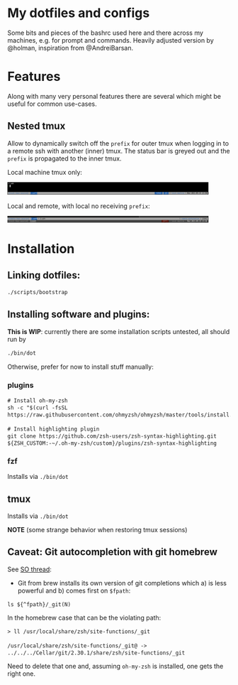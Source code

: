 # My dotfiles and configs

Some bits and pieces of the bashrc used here and there across my machines, e.g. for prompt and commands.
Heavily adjusted version by @holman, inspiration from @AndreiBarsan.

# Features

Along with many very personal features there are several which might be useful for common use-cases.

## Nested tmux

Allow to dynamically switch off the `prefix` for outer tmux when logging in to a remote ssh with another (inner) tmux.
The status bar is greyed out and the `prefix` is propagated to the inner tmux.

Local machine tmux only:

<img src="assets/tmux-outer.png" width="90%">

Local and remote, with local no receiving `prefix`:

<img src="assets/tmux-inner.png" width="90%">

# Installation

## Linking dotfiles:

```bash
./scripts/bootstrap
```

## Installing software and plugins:

**This is WIP**: currently there are some installation scripts untested, all should run by
```bash
./bin/dot
```

Otherwise, prefer for now to install stuff manually:

### plugins

```
# Install oh-my-zsh
sh -c "$(curl -fsSL https://raw.githubusercontent.com/ohmyzsh/ohmyzsh/master/tools/install.sh)"

# Install highlighting plugin
git clone https://github.com/zsh-users/zsh-syntax-highlighting.git ${ZSH_CUSTOM:-~/.oh-my-zsh/custom}/plugins/zsh-syntax-highlighting
```

### fzf

Installs via `./bin/dot`

## tmux

Installs via `./bin/dot`

**NOTE** (some strange behavior when restoring tmux sessions)

## Caveat: Git autocompletion with git homebrew

See [SO thread](https://stackoverflow.com/questions/24513873/git-tab-completion-not-working-in-zsh-on-mac):

- Git from brew installs its own version of git completions which a) is less powerful and b) comes first on `$fpath`:
```
ls ${^fpath}/_git(N)
```

In the homebrew case that can be the violating path:
```
> ll /usr/local/share/zsh/site-functions/_git

/usr/local/share/zsh/site-functions/_git@ -> ../../../Cellar/git/2.30.1/share/zsh/site-functions/_git
```

Need to delete that one and, assuming `oh-my-zsh` is installed, one gets the right one.
